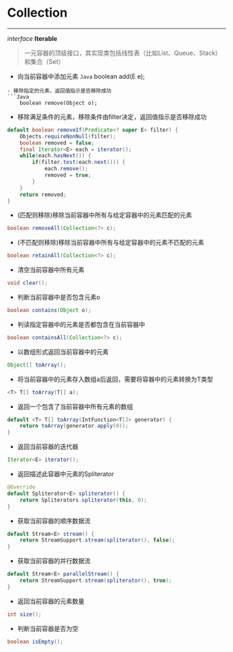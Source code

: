 # Collection
---
*interface* **Iterable**
> 一元容器的顶级接口，其实现类包括线性表（比如List、Queue、Stack）和集合（Set）

- 向当前容器中添加元素
```Java```
    boolean add(E e);
```
- 移除指定的元素，返回值指示是否移除成功
```Java
    boolean remove(Object o);
```
- 移除满足条件的元素，移除条件由filter决定，返回值指示是否移除成功
```Java
default boolean removeIf(Predicate<? super E> filter) {
    Objects.requireNonNull(filter);
    boolean removed = false;
    final Iterator<E> each = iterator();
    while(each.hasNext()) {
        if(filter.test(each.next())) {
            each.remove();
            removed = true;
        }
    }
    return removed;
}
```
- (匹配则移除)移除当前容器中所有与给定容器中的元素匹配的元素
```Java
boolean removeAll(Collection<?> c);
```
    
- (不匹配则移除)移除当前容器中所有与给定容器中的元素不匹配的元素
```Java
boolean retainAll(Collection<?> c);
```
    
- 清空当前容器中所有元素
```Java
void clear();
```
- 判断当前容器中是否包含元素o
```Java
boolean contains(Object o);
```
- 判读指定容器中的元素是否都包含在当前容器中
```Java
boolean containsAll(Collection<?> c);
```
- 以数组形式返回当前容器中的元素
```Java
Object[] toArray();
```
- 将当前容器中的元素存入数组a后返回，需要将容器中的元素转换为T类型
```Java
<T> T[] toArray(T[] a);
```
- 返回一个包含了当前容器中所有元素的数组
```Java
default <T> T[] toArray(IntFunction<T[]> generator) {
    return toArray(generator.apply(0));
}
```
- 返回当前容器的迭代器
```Java
Iterator<E> iterator();
```
- 返回描述此容器中元素的Spliterator
```Java
@Override
default Spliterator<E> spliterator() {
    return Spliterators.spliterator(this, 0);
}
```
- 获取当前容器的顺序数据流
```Java
default Stream<E> stream() {
    return StreamSupport.stream(spliterator(), false);
}
```
- 获取当前容器的并行数据流
```Java
default Stream<E> parallelStream() {
    return StreamSupport.stream(spliterator(), true);
}
```
- 返回当前容器的元素数量
```Java
int size();
```
- 判断当前容器是否为空
```Java
boolean isEmpty();
```
    
    
    
    
    
    
    
    
    
    
    
    
    
    
    
